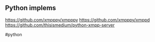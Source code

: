 ## Python implems

https://github.com/xmpppy/xmpppy
https://github.com/xmpppy/xmppd
https://github.com/thisismedium/python-xmpp-server

#python
